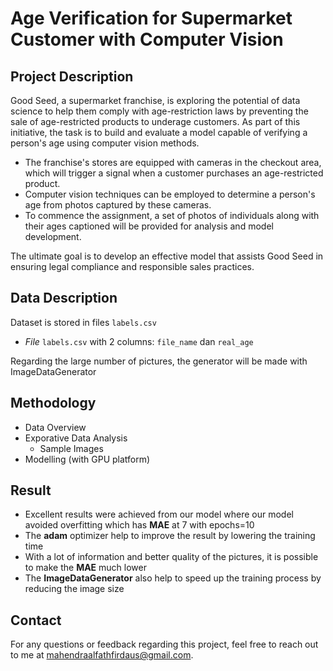 # Age Verification for Supermarket Customer with Computer Vision

## Project Description

Good Seed, a supermarket franchise, is exploring the potential of data science to help them comply with age-restriction laws by preventing the sale of age-restricted products to underage customers. As part of this initiative, the task is to build and evaluate a model capable of verifying a person's age using computer vision methods.

- The franchise's stores are equipped with cameras in the checkout area, which will trigger a signal when a customer purchases an age-restricted product. 
- Computer vision techniques can be employed to determine a person's age from photos captured by these cameras.
- To commence the assignment, a set of photos of individuals along with their ages captioned will be provided for analysis and model development. 

The ultimate goal is to develop an effective model that assists Good Seed in ensuring legal compliance and responsible sales practices.

## Data Description
Dataset is stored in files `labels.csv`

- *File* `labels.csv` with 2 columns: `file_name` dan `real_age` 

Regarding the large number of pictures, the generator will be made with ImageDataGenerator

## Methodology
- Data Overview
- Exporative Data Analysis
  - Sample Images
- Modelling (with GPU platform)

## Result
- Excellent results were achieved from our model where our model avoided overfitting which has **MAE** at 7 with epochs=10
- The **adam** optimizer help to improve the result by lowering the training time
- With a lot of information and better quality of  the pictures, it is possible to make the **MAE** much lower
- The **ImageDataGenerator** also help to speed up the training process by reducing the image size

## Contact
For any questions or feedback regarding this project, feel free to reach out to me at mahendraalfathfirdaus@gmail.com.
